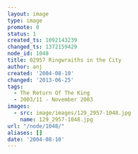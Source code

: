```yaml
---
layout: image
type: image
promote: 0
status: 1
created_ts: 1092143239
changed_ts: 1372159429
node_id: 1048
title: 02957 Ringwraiths in the City
author: anj
created: '2004-08-10'
changed: '2013-06-25'
tags:
  - The Return Of The King
  - 2003/11 - November 2003
images:
  - src: image/images/129_2957-1048.jpg
    name: 129_2957-1048.jpg
url: "/node/1048/"
aliases: []
date: '2004-08-10'
---
```


